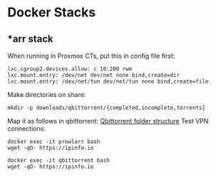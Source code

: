# Docker Stacks
## *arr stack
When running in Proxmox CTs, put this in config file first:
```
lxc.cgroup2.devices.allow: c 10:200 rwm
lxc.mount.entry: /dev/net dev/net none bind,create=dir
lxc.mount.entry: /dev/net/tun dev/net/tun none bind,create=file
```
Make directories on share:
```
mkdir -p downloads/qbittorrent/{completed,incomplete,torrents}
```
Map it as follows in qbittorrent:
[Qbittorrent folder structure](qbittorrent-folder-structure.png)
Test VPN connections:
```
docker exec -it prowlarr bash
wget -qO- https://ipinfo.io
```
```
docker exec -it qbittorrent bash
wget -qO- https://ipinfo.io
```
